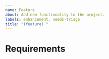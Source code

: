 ```yaml
---
name: Feature
about: Add new functionality to the project.
labels: enhancement, needs-triage
title: "(feature) "
---
```


# Requirements
<!--
Ask us what do you want!
Please provide as many details as possible and describe how it should work.
-->
